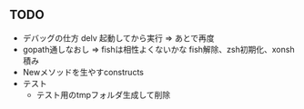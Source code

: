 ## TODO

- デバッグの仕方 delv 起動してから実行 => あとで再度
- gopath通しなおし => fishは相性よくないかな fish解除、zsh初期化、xonsh積み
- Newメソッドを生やすconstructs
- テスト
    - テスト用のtmpフォルダ生成して削除

